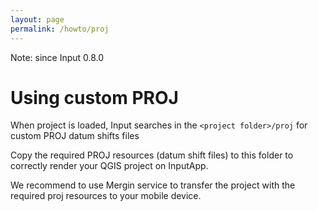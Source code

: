 ```yaml
---
layout: page
permalink: /howto/proj
---
```

<!--- IMPORTANT: This permlink is referenced from InputApp -->

Note: since Input 0.8.0

# Using custom PROJ

When project is loaded, Input searches in the `<project folder>/proj` 
for custom PROJ datum shifts files

Copy the required PROJ resources (datum shift files) to this folder to 
correctly render your QGIS project on InputApp. 

We recommend to use Mergin service to transfer the project with the required 
proj resources to your mobile device.
